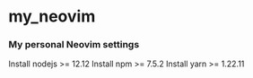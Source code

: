 # my_neovim

###  My personal Neovim settings 

Install nodejs >= 12.12
Install npm >= 7.5.2
Install yarn >= 1.22.11
